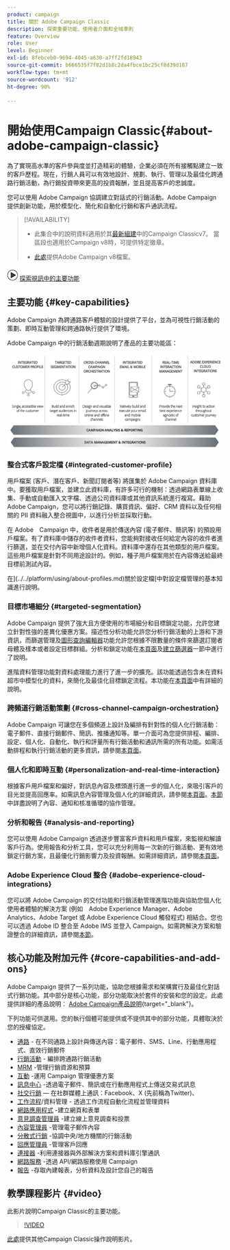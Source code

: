 ```yaml
---
product: campaign
title: 關於 Adobe Campaign Classic
description: 探索重要功能、使用者介面和全域準則
feature: Overview
role: User
level: Beginner
exl-id: 8febceb0-9694-4045-a630-a7ff2fd18943
source-git-commit: b666535f7f82d1b8c2da4fbce1bc25cf8d39d187
workflow-type: tm+mt
source-wordcount: '912'
ht-degree: 90%

---
```


# 開始使用Campaign Classic{#about-adobe-campaign-classic}

為了實現高水準的客戶參與度並打造精彩的體驗，企業必須在所有接觸點建立一致的客戶歷程。現在，行銷人員可以有效地設計、規劃、執行、管理以及最佳化跨通路行銷活動，為行銷投資帶來更高的投資報酬，並且提高客戶的忠誠度。

您可以使用 Adobe Campaign 協調建立對話式的行銷活動。Adobe Campaign 提供創新功能，用於模型化、簡化和自動化行銷和客戶通訊流程。

>[!AVAILABILITY]
>
>* 此集合中的說明資料適用於其[最新組建](../../rn/using/latest-release.md)中的Campaign Classicv7。 當區段也適用於Campaign v8時，可提供特定徽章。
>
>* [此處](https://experienceleague.adobe.com/docs/campaign/campaign-v8/campaign-home.html?lang=zh-Hant)提供Adobe Campaign v8檔案。

![](assets/do-not-localize/how-to-video.png) [探索視訊中的主要功能](#video)

## 主要功能 {#key-capabilities}

Adobe Campaign 為跨通路客戶體驗的設計提供了平台，並為可視性行銷活動的策劃、即時互動管理和跨通路執行提供了環境。

Adobe Campaign 中的行銷活動週期說明了產品的主要功能區：

![](assets/d_ncs_user_emarketing.png)

### 整合式客戶設定檔 {#integrated-customer-profile}

用戶檔案 (客戶、潛在客戶、新聞訂閱者等) 將匯集於 Adobe Campaign 資料庫中。要獲取用戶檔案，並建立此資料庫，有許多可行的機制：透過網路表單線上收集、手動或自動匯入文字檔、透過公司資料庫或其他資訊系統進行複寫。藉助 Adobe Campaign，您可以將行銷記錄、購買資訊、偏好、CRM 資料以及任何相關的 PII 資料融入整合視圖中，以進行分析並採取行動。

在 Adobe　Campaign 中，收件者是用於傳送內容 (電子郵件、簡訊等) 的預設用戶檔案。有了資料庫中儲存的收件者資料，您能夠對接收任何給定內容的收件者進行篩選，並在交付內容中新增個人化資料。資料庫中還存在其他類型的用戶檔案。這些用戶檔案是針對不同用途設計的。例如，種子用戶檔案用於在內容傳送給最終目標前測試內容。

在](../../platform/using/about-profiles.md)關於設定檔[中對設定檔管理的基本知識進行說明。

### 目標市場細分 {#targeted-segmentation}

Adobe Campaign 提供了強大且方便使用的市場細分和目標鎖定功能，允許您建立針對性強的差異化優惠方案。描述性分析功能允許您分析行銷活動的上游和下游資訊，而篩選管理及[圖形查詢編輯器](../../platform/using/about-queries-in-campaign.md)功能允許您根據不限數量的條件來篩選訂閱者母體及樣本或者設定目標群組。分析和鎖定功能在[本頁面](../../reporting/using/about-descriptive-analysis.md)及[建立篩選器](../../platform/using/creating-filters.md)一節中進行了說明。

進階資料管理功能對資料處理能力進行了進一步的擴充。該功能透過包含未在資料超市中模型化的資料，來簡化及最佳化目標鎖定流程。本功能在[本頁面](../../workflow/using/targeting-data.md#data-management)中有詳細的說明。

### 跨頻道行銷活動策劃 {#cross-channel-campaign-orchestration}

Adobe Campaign 可讓您在多個頻道上設計及編排有針對性的個人化行銷活動：電子郵件、直接行銷郵件、簡訊、推播通知等。單一介面可為您提供排程、編排、設定、個人化、自動化、執行和評量所有行銷活動和通訊所需的所有功能。如需活動排程和執行行銷活動的更多資訊，請參閱[本頁面](../../campaign/using/setting-up-marketing-campaigns.md)。

### 個人化和即時互動 {#personalization-and-real-time-interaction}

根據客戶用戶檔案和偏好，對訊息內容及標頭進行進一步的個人化，來吸引客戶的目光並提高回應率。如需訊息內容管理及個人化的詳細資訊，請參閱[本頁面](../../delivery/using/about-personalization.md)。[本節](../../mrm/using/about-marketing-resource-management.md)中詳盡說明了內容、通知和核准循環的協作管理。

### 分析和報告 {#analysis-and-reporting}

您可以使用 Adobe Campaign 透過逐步豐富客戶資料和用戶檔案，來監視和解讀客戶行為。使用報告和分析工具，您可以充分利用每一次新的行銷活動、更有效地鎖定行銷方案，且最優化行銷影響力及投資報酬。如需詳細資訊，請參閱[本頁面](../../reporting/using/delivery-reports.md)。

### Adobe Experience Cloud 整合 {#adobe-experience-cloud-integrations}

您可以將 Adobe Campaign 的交付功能和行銷活動管理進階功能與協助您個人化使用者體驗的解決方案 (例如　Adobe Experience Manager、Adobe Analytics、Adobe Target 或 Adobe Experience Cloud 觸發程式) 相結合。您也可以透過 Adobe ID 整合至 Adobe IMS 並登入 Campaign。如需跨解決方案和驗證整合的詳細資訊，請參閱[本節](../../integrations/using/about-adobe-id.md)。

## 核心功能及附加元件 {#core-capabilities-and-add-ons}

Adobe Campaign 提供了一系列功能，協助您根據需求和架構實行及最佳化對話式行銷功能。其中部分是核心功能，部分功能取決於套件的安裝和您的設定。此處提供詳細的產品說明： [Adobe Campaign產品說明](https://helpx.adobe.com/tw/legal/product-descriptions/adobe-campaign-managed-cloud-services.html){target="_blank"}。

下列功能可供選用。您的執行個體可能提供或不提供其中的部分功能，具體取決於您的授權協定。

* [通路](../../delivery/using/steps-about-delivery-creation-steps.md) - 在不同通路上設計與傳送內容：電子郵件、SMS、Line、行動應用程式、直效行銷郵件
* [行銷活動](../../campaign/using/designing-marketing-campaigns.md) - 編排跨通路行銷活動
* [MRM](../../mrm/using/about-marketing-resource-management.md) -管理行銷資源和預算
* [互動](../../interaction/using/interaction-and-offer-management.md) -運用 Campaign 管理優惠方案
* [訊息中心](../../message-center/using/about-transactional-messaging.md) -透過電子郵件、簡訊或在行動應用程式上傳送交易式訊息
* [社交行銷](../../social/using/about-social-marketing.md) — 在社群媒體上通訊：Facebook、X (先前稱為Twitter)、
* [工作流程](../../workflow/using/about-workflows.md)/資料管理 - 透過工作流程自動化流程並管理資料
* [網路應用程式](../../web/using/about-web-applications.md) -建立網頁和表單
* [意見調查管理員](../../surveys/using/about-surveys.md) -建立線上意見調查和投票
* [內容管理員](../../delivery/using/about-content-management.md) -管理電子郵件內容
* [分散式行銷](../../distributed/using/about-distributed-marketing.md) -協調中央/地方機關的行銷活動
* [回應管理員](../../response/using/about-response-manager.md) -管理客戶回應
* [連接器](../../platform/using/about-connectors.md) -利用連接器與外部解決方案和資料庫引擎通訊
* [網路服務](../../configuration/using/about-web-services.md) -透過 API/網路服務使用 Campaign
* [報告](../../reporting/using/about-adobe-campaign-reporting-tools.md) -存取內建報表，分析資料及設計您自己的報告

## 教學課程影片 {#video}

此影片說明Campaign Classic的主要功能。

>[!VIDEO](https://video.tv.adobe.com/v/35129?quality=12)

[此處](https://experienceleague.adobe.com/docs/campaign-classic-learn/tutorials/overview.html?lang=zh-Hant)提供其他Campaign Classic操作說明影片。
